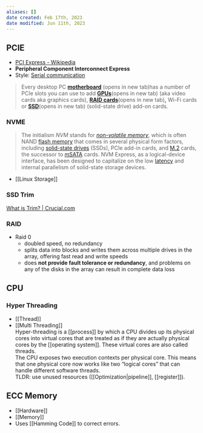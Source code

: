 ```yaml
---
aliases: []
date created: Feb 17th, 2023
date modified: Jun 11th, 2023
---
```


## PCIE
- [PCI Express - Wikipedia](https://en.wikipedia.org/wiki/PCI_Express)
- **Peripheral Component Interconnect Express**
- Style: [Serial communication](https://en.wikipedia.org/wiki/Serial_communication)

> Every desktop PC [**motherboard**](https://www.tomshardware.com/reviews/motherboard-definition,5749.html) (opens in new tab)has a number of PCIe slots you can use to add [**GPUs**](https://www.tomshardware.com/reviews/gpu-graphics-card-definition,5742.html)(opens in new tab) (aka video cards aka graphics cards), [**RAID cards**](https://www.tomshardware.com/reviews/raid-controller-card-definition,5756.html)(opens in new tab)**,** Wi-Fi cards or [**SSD**](https://www.tomshardware.com/reviews/ssd-solid-state-drive-definition,5763.html)(opens in new tab) (solid-state drive) add-on cards.

### NVME
> The initialism _NVM_ stands for _[non-volatile memory](https://en.wikipedia.org/wiki/Non-volatile_memory "Non-volatile memory")_, which is often NAND [flash memory](https://en.wikipedia.org/wiki/Flash_memory "Flash memory") that comes in several physical form factors, including [solid-state drives](https://en.wikipedia.org/wiki/Solid-state_drive "Solid-state drive") (SSDs), PCIe add-in cards, and [M.2](https://en.wikipedia.org/wiki/M.2 "M.2") cards, the successor to [mSATA](https://en.wikipedia.org/wiki/MSATA "MSATA") cards. NVM Express, as a logical-device interface, has been designed to capitalize on the low [latency](https://en.wikipedia.org/wiki/Hard_disk_drive_performance_characteristics#Access_time "Hard disk drive performance characteristics") and internal parallelism of solid-state storage devices.

- [[Linux Storage]]

### SSD Trim
[What is Trim? | Crucial.com](https://www.crucial.com/articles/about-ssd/what-is-trim)

### RAID
- Raid 0
	- doubled speed, no redundancy
	- splits data into blocks and writes them across multiple drives in the array, offering fast read and write speeds
	- does **not provide fault tolerance or redundancy**, and problems on any of the disks in the array can result in complete data loss

## CPU

### Hyper Threading
- [[Thread]]
- [[Multi Threading]]  
Hyper-threading is a [[process]] by which a CPU divides up its physical cores into virtual cores that are treated as if they are actually physical cores by the [[operating system]]. These virtual cores are also called threads.  
The CPU exposes two execution contexts per physical core. This means that one physical core now works like two “logical cores” that can handle different software threads.  
TLDR: use unused resources ([[Optimization|pipeline]], [[register]]).

## ECC Memory
- [[Hardware]]
- [[Memory]]
- Uses [[Hamming Code]] to correct errors.
